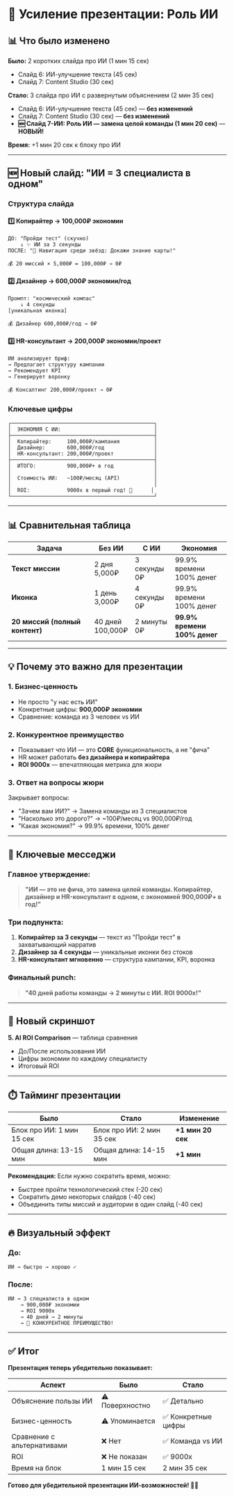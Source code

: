 # 🤖 Усиление презентации: Роль ИИ

## 📊 Что было изменено

**Было:** 2 коротких слайда про ИИ (1 мин 15 сек)
- Слайд 6: ИИ-улучшение текста (45 сек)
- Слайд 7: Content Studio (30 сек)

**Стало:** 3 слайда про ИИ с развернутым объяснением (2 мин 35 сек)
- Слайд 6: ИИ-улучшение текста (45 сек) — **без изменений**
- Слайд 7: Content Studio (30 сек) — **без изменений**
- **🆕 Слайд 7-ИИ: Роль ИИ — замена целой команды (1 мин 20 сек)** — **НОВЫЙ!**

**Время:** +1 мин 20 сек к блоку про ИИ

---

## 🆕 Новый слайд: "ИИ = 3 специалиста в одном"

### Структура слайда

#### 1️⃣ Копирайтер → 100,000₽ экономии
```
ДО: "Пройди тест" (скучно)
    ↓ ✨ ИИ за 3 секунды
ПОСЛЕ: "🚀 Навигация среди звёзд: Докажи знание карты!"

💰 20 миссий × 5,000₽ = 100,000₽ → 0₽
```

#### 2️⃣ Дизайнер → 600,000₽ экономии/год
```
Промпт: "космический компас"
    ↓ 4 секунды
[уникальная иконка]

💰 Дизайнер 600,000₽/год → 0₽
```

#### 3️⃣ HR-консультант → 200,000₽ экономии/проект
```
ИИ анализирует бриф:
→ Предлагает структуру кампании
→ Рекомендует KPI
→ Генерирует воронку

💰 Консалтинг 200,000₽/проект → 0₽
```

### Ключевые цифры

```
┌──────────────────────────────────────────────┐
│  ЭКОНОМИЯ С ИИ:                              │
├──────────────────────────────────────────────┤
│  Копирайтер:     100,000₽/кампания           │
│  Дизайнер:       600,000₽/год                │
│  HR-консультант: 200,000₽/проект             │
├──────────────────────────────────────────────┤
│  ИТОГО:          900,000₽+ в год             │
│                                              │
│  Стоимость ИИ:   ~100₽/месяц (API)           │
│                                              │
│  ROI:            9000x в первый год! 🚀      │
└──────────────────────────────────────────────┘
```

---

## 📊 Сравнительная таблица

| Задача | Без ИИ | С ИИ | Экономия |
|--------|--------|------|----------|
| **Текст миссии** | 2 дня<br>5,000₽ | 3 секунды<br>0₽ | 99.9% времени<br>100% денег |
| **Иконка** | 1 день<br>3,000₽ | 4 секунды<br>0₽ | 99.9% времени<br>100% денег |
| **20 миссий (полный контент)** | 40 дней<br>100,000₽ | 2 минуты<br>0₽ | **99.9% времени<br>100% денег** |

---

## 💡 Почему это важно для презентации

### 1. **Бизнес-ценность**
- Не просто "у нас есть ИИ"
- Конкретные цифры: **900,000₽ экономии**
- Сравнение: команда из 3 человек vs ИИ

### 2. **Конкурентное преимущество**
- Показывает что ИИ — это **CORE** функциональность, а не "фича"
- HR может работать **без дизайнера и копирайтера**
- **ROI 9000x** — впечатляющая метрика для жюри

### 3. **Ответ на вопросы жюри**
Закрывает вопросы:
- "Зачем вам ИИ?" → Замена команды из 3 специалистов
- "Насколько это дорого?" → ~100₽/месяц vs 900,000₽/год
- "Какая экономия?" → 99.9% времени, 100% денег

---

## 🎯 Ключевые месседжи

### Главное утверждение:
> **"ИИ — это не фича, это замена целой команды. Копирайтер, дизайнер и HR-консультант в одном, с экономией 900,000₽+ в год!"**

### Три подпункта:
1. **Копирайтер за 3 секунды** — текст из "Пройди тест" в захватывающий нарратив
2. **Дизайнер за 4 секунды** — уникальные иконки без стоков
3. **HR-консультант мгновенно** — структура кампании, KPI, воронка

### Финальный punch:
> **"40 дней работы команды → 2 минуты с ИИ. ROI 9000x!"**

---

## 📸 Новый скриншот

**5. AI ROI Comparison** — таблица сравнения
- До/После использования ИИ
- Цифры экономии по каждому специалисту
- Итоговый ROI

---

## ⏱️ Тайминг презентации

| Было | Стало | Изменение |
|------|-------|-----------|
| Блок про ИИ: 1 мин 15 сек | Блок про ИИ: 2 мин 35 сек | **+1 мин 20 сек** |
| Общая длина: 13-15 мин | Общая длина: 14-15 мин | **+1 мин** |

**Рекомендация:** Если нужно сократить время, можно:
- Быстрее пройти технологический стек (-20 сек)
- Сократить демо некоторых слайдов (-40 сек)
- Объединить типы миссий и аудитории в один слайд (-40 сек)

---

## 🔥 Визуальный эффект

### До:
```
ИИ → быстро → хорошо ✓
```

### После:
```
ИИ → 3 специалиста в одном
    → 900,000₽ экономии
    → ROI 9000x
    → 40 дней → 2 минуты
    → 🚀 КОНКУРЕНТНОЕ ПРЕИМУЩЕСТВО!
```

---

## ✅ Итог

**Презентация теперь убедительно показывает:**

| Аспект | Было | Стало |
|--------|------|-------|
| Объяснение пользы ИИ | ⚠️ Поверхностно | ✅ Детально |
| Бизнес-ценность | ⚠️ Упоминается | ✅ Конкретные цифры |
| Сравнение с альтернативами | ❌ Нет | ✅ Команда vs ИИ |
| ROI | ❌ Не показан | ✅ 9000x |
| Время на блок | 1 мин 15 сек | 2 мин 35 сек |

**Готово для убедительной презентации ИИ-возможностей! 🤖🚀**

